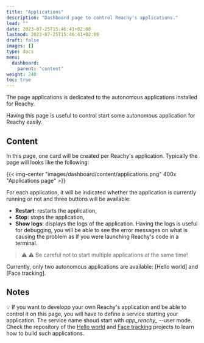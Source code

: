 ```yaml
---
title: "Applications"
description: "Dashboard page to control Reachy's applications."
lead: ""
date: 2023-07-25T15:46:41+02:00
lastmod: 2023-07-25T15:46:41+02:00
draft: false
images: []
type: docs
menu:
  dashboard:
    parent: "content"
weight: 240
toc: true
---
```


The page applications is dedicated to the autonomous applications installed for Reachy. 

Having this page is useful to control start some autonomous application for Reachy easily.

## Content

In this page, one card will be created per Reachy's application. Typically the page will looks like the following:

{{< img-center "images/dashboard/content/applications.png" 400x "Applications page" >}}

For each application, it will be indicated whether the application is currently running or not and three buttons will be available:
* **Restart**: restarts the application,
* **Stop**: stops the application,
* **Show logs**: displays the logs of the application. Having the logs is useful for debugging, you will be able to see the error messages on what is causing the problem as if you were launching Reachy's code in a terminal.

> :warning: :warning: Be careful not to start multiple applications at the same time!

Currently, only two autonomous applications are available: [Hello world] and [Face tracking].

## Notes
:bulb: If you want to developp your own Reachy's application and be able to control it on this page, you will have to define a service starting your application. The service name shoud start with *app_reachy_* --user mode.
Check the repository of the [Hello world](https://github.com/pollen-robotics/hello-world) and [Face tracking](https://github.com/pollen-robotics/reachy-face-tracking) projects to learn how to build such applications.